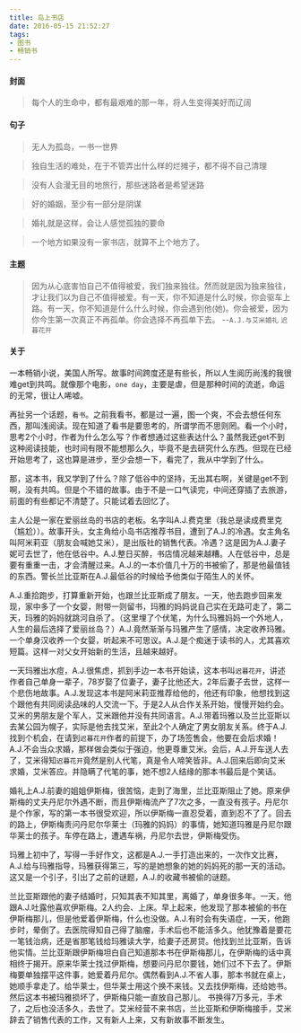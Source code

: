 ```yaml
---
title: 岛上书店
date: 2016-05-15 21:52:27
tags:
- 图书
- 畅销书
---
```


#### 封面

> 每个人的生命中，都有最艰难的那一年，将人生变得美好而辽阔

#### 句子

> 无人为孤岛，一书一世界

> 独自生活的难处，在于不管弄出什么样的烂摊子，都不得不自己清理

> 没有人会漫无目的地旅行，那些迷路者是希望迷路

> 好的婚姻，至少有一部分是阴谋

> 婚礼就是这样，会让人感觉孤独的要命

> 一个地方如果没有一家书店，就算不上个地方了。

#### 主题

> 因为从心底害怕自己不值得被爱，我们独来独往。然而就是因为独来独往，才让我们以为自己不值得被爱。有一天，你不知道是什么时候，你会驱车上路。有一天，你不知道是什么什么时候，你会遇到他(她)。你会被爱，因为你今生第一次真正不再孤单。你会选择不再孤单下去。 --`A.J.与艾米婚礼` `迟暮花开`

#### 关于

一本畅销小说，美国人所写。故事时间跨度还是有些长，所以人生阅历尚浅的我很难get到共鸣。就像那个电影，`one day`，主要是虐，但是那种时间的流逝，命运的无常，很让人唏嘘。

再扯另一个话题，``看书``。之前我看书，都是过一遍，图一个爽，不会去想任何东西，那叫浅阅读。现在知道了看书是要思考的，所谓学而不思则罔。看一个小时，思考2个小时，作者为什么怎么写？作者想通过这些表达什么？虽然我还get不到这种阅读技能，也时间有限不能想那么久，毕竟不是去研究什么东西。但现在已经开始思考了，这也算是进步，至少会想一下，看完了，我从中学到了什么。

那，这本书，我又学到了什么？除了低谷中的坚持，无出其右啊，关键是get不到啊，没有共鸣。但是个不错的故事。由于不是一口气读完，中间还穿插了去旅游，前面的有些都记不清楚了。只能试着去回忆了。

主人公是一家在爱丽丝岛的书店的老板。名字叫A.J.费克里（我总是读成费里克（尴尬））。故事开头，女主角给小岛书店推荐书目，遭到了A.J.的冷遇。女主角名叫阿米莉亚（朋友会喊她艾米），是出版社的销售代表。冷遇？这是因为A.J.妻子妮可去世了，他在低谷中。A.J.整日买醉，书店情况越来越糟。人在低谷中，总是要有重重一击，才会清醒过来。A.J.的一本价值几十万的书被偷了，那是他最值钱的东西。警长兰比亚斯在A.J.最低谷的时候给予他类似于陌生人的关怀。

A.J.重拾跑步，打算重新开始，也跟兰比亚斯成了朋友。一天，他去跑步回来发现，家中多了一个女婴，附带一则留书，玛雅的妈妈说自己实在无路可走了，第二天，玛雅的妈妈就跳河自杀了。（这里埋了个伏笔，为什么玛雅妈妈一个外地人，人生的最后选择了爱丽丝岛？）A.J.竟然渐渐与玛雅产生了感情，决定收养玛雅。一个单身汉收养一个女婴，听起来不可思议。A.J.是个痴迷于读书的人，尤其喜欢短篇。这样一对父女开始新的生活，且越来越好。

一天玛雅出水痘，A.J.很焦虑，抓到手边一本书开始读，这本书叫`迟暮花开`，讲述作者自己单身一辈子，78岁娶了位妻子，妻子比他还大，2年后妻子去世，这样一个悲伤地故事。A.J.发现这本书是阿米莉亚推荐给他的，他还有印象，他想找到这个跟他有共同阅读品味的人交流一下。于是2人从合作关系开始，慢慢开始约会。艾米的男朋友是个军人，艾米跟他并没有共同语言。A.J.带着玛雅以及兰比亚斯以去某公园为幌子，实际是他去找艾米，至此2个人确定了男女朋友关系。终于A.J.找到个机会，在请到`迟暮花开`作者的前提下，办了场签售会，他要在会后求婚！A.J.不会当众求婚，那样做会类似于强迫，他更尊重艾米。会后，A.J.开车送人去了，艾米得知`迟暮花开`竟然是别人代笔，真是令人啼笑皆非。A.J.回来后即向艾米求婚，艾米答应。并隐瞒了代笔的事，她不想2人结缘的那本书最后是个笑话。

婚礼上A.J.前妻的姐姐伊斯梅，很苦恼，走到了海里，兰比亚斯阻止了她。原来伊斯梅的丈夫丹尼尔外遇不断，而且伊斯梅流产了7次之多，一直没有孩子。丹尼尔是个作家，写的第一本书很受欢迎，所以伊斯梅一直忍受着，直到忍不了了。回去的路上，伊斯梅责问丹尼尔华莱士（玛雅的妈妈）的事情，她知道玛雅是丹尼尔跟华莱士的孩子。车停在路上，遭遇车祸，丹尼尔去世，伊斯梅受伤。

玛雅上初中了，写得一手好作文，这都是A.J.一手打造出来的，一次作文比赛，A.J.给与玛雅指导，玛雅获得第三，写的是她想象的她的妈妈死的那一天的活动。这又是一个引子，引出了之前的谜题，A.J.的收藏书被偷的谜题。

兰比亚斯跟他的妻子结婚时，只知其表不知其里，离婚了，单身很多年。一天，他跟A.J.吐露他喜欢伊斯梅。2人约会、上床。早上起来，他发现了那本被偷的书在伊斯梅那儿，但是他爱着伊斯梅，什么也没做。A.J.有时会有失语症，一天，他跑步时，晕倒了。去医院得知自己得了脑瘤，手术后也不能活多久。他犹豫着是要花一笔钱治病，还是省那笔钱给玛雅读大学，给妻子还房贷。他找到兰比亚斯，告诉他实情。兰比亚斯跟伊斯梅坦白自己知道那本书在伊斯梅那儿，在伊斯梅的话中真相终于揭开。原来华莱士找过伊斯梅，想要问丹尼尔要钱，她们过不下去了。伊斯梅要单独摆平这件事，她爱着丹尼尔。偶然看到A.J.不省人事，那本书就在桌上，她顺手拿走了。给华莱士，但华莱士用这个换不来钱。又去找伊斯梅，还给她书。然后这本书被玛雅损坏了，伊斯梅只能一直放自己那儿。
书换得7万多元，手术了，之后也没活多久，去世了。艾米经营不来书店，兰比亚斯和伊斯梅接手，艾米辞去了销售代表的工作，又有新人上来，又有新故事不断发生。

